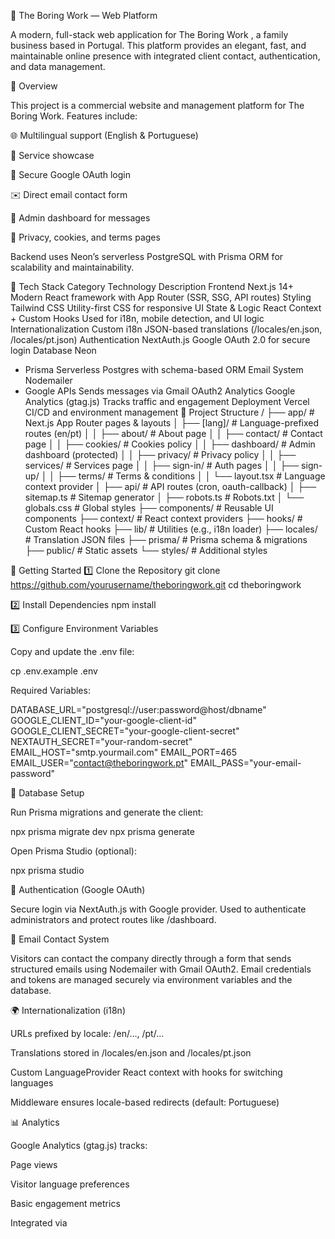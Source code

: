 🧱 The Boring Work — Web Platform

A modern, full-stack web application for The Boring Work
, a family business based in Portugal.
This platform provides an elegant, fast, and maintainable online presence with integrated client contact, authentication, and data management.

🚀 Overview

This project is a commercial website and management platform for The Boring Work.
Features include:

🌐 Multilingual support (English & Portuguese)

🧩 Service showcase

🔐 Secure Google OAuth login

✉️ Direct email contact form

🧭 Admin dashboard for messages

📄 Privacy, cookies, and terms pages

Backend uses Neon’s serverless PostgreSQL with Prisma ORM for scalability and maintainability.

🧰 Tech Stack
Category	Technology	Description
Frontend	Next.js 14+
	Modern React framework with App Router (SSR, SSG, API routes)
Styling	Tailwind CSS
	Utility-first CSS for responsive UI
State & Logic	React Context + Custom Hooks	Used for i18n, mobile detection, and UI logic
Internationalization	Custom i18n	JSON-based translations (/locales/en.json, /locales/pt.json)
Authentication	NextAuth.js
	Google OAuth 2.0 for secure login
Database	Neon
 + Prisma
	Serverless Postgres with schema-based ORM
Email System	Nodemailer
 + Google APIs	Sends messages via Gmail OAuth2
Analytics	Google Analytics (gtag.js)	Tracks traffic and engagement
Deployment	Vercel
	CI/CD and environment management
🧩 Project Structure
/
├── app/                 # Next.js App Router pages & layouts
│   ├── [lang]/          # Language-prefixed routes (en/pt)
│   │   ├── about/       # About page
│   │   ├── contact/     # Contact page
│   │   ├── cookies/     # Cookies policy
│   │   ├── dashboard/   # Admin dashboard (protected)
│   │   ├── privacy/     # Privacy policy
│   │   ├── services/    # Services page
│   │   ├── sign-in/     # Auth pages
│   │   ├── sign-up/
│   │   ├── terms/       # Terms & conditions
│   │   └── layout.tsx   # Language context provider
│   ├── api/             # API routes (cron, oauth-callback)
│   ├── sitemap.ts       # Sitemap generator
│   ├── robots.ts        # Robots.txt
│   └── globals.css      # Global styles
├── components/          # Reusable UI components
├── context/             # React context providers
├── hooks/               # Custom React hooks
├── lib/                 # Utilities (e.g., i18n loader)
├── locales/             # Translation JSON files
├── prisma/              # Prisma schema & migrations
├── public/              # Static assets
└── styles/              # Additional styles

🏁 Getting Started
1️⃣ Clone the Repository
git clone https://github.com/yourusername/theboringwork.git
cd theboringwork

2️⃣ Install Dependencies
npm install

3️⃣ Configure Environment Variables

Copy and update the .env file:

cp .env.example .env


Required Variables:

DATABASE_URL="postgresql://user:password@host/dbname"
GOOGLE_CLIENT_ID="your-google-client-id"
GOOGLE_CLIENT_SECRET="your-google-client-secret"
NEXTAUTH_SECRET="your-random-secret"
EMAIL_HOST="smtp.yourmail.com"
EMAIL_PORT=465
EMAIL_USER="contact@theboringwork.pt"
EMAIL_PASS="your-email-password"

🧱 Database Setup

Run Prisma migrations and generate the client:

npx prisma migrate dev
npx prisma generate


Open Prisma Studio (optional):

npx prisma studio

🔐 Authentication (Google OAuth)

Secure login via NextAuth.js with Google provider.
Used to authenticate administrators and protect routes like /dashboard.

📧 Email Contact System

Visitors can contact the company directly through a form that sends structured emails using Nodemailer with Gmail OAuth2.
Email credentials and tokens are managed securely via environment variables and the database.

🌍 Internationalization (i18n)

URLs prefixed by locale: /en/..., /pt/...

Translations stored in /locales/en.json and /locales/pt.json

Custom LanguageProvider React context with hooks for switching languages

Middleware ensures locale-based redirects (default: Portuguese)

📊 Analytics

Google Analytics (gtag.js) tracks:

Page views

Visitor language preferences

Basic engagement metrics

Integrated via <Script /> in the root layout.

🚢 Deployment

Deployed on Vercel with automatic deployments from main

Database hosted on Neon (PostgreSQL)

Environment variables managed via Vercel dashboard

📜 License

Proprietary License — All Rights Reserved
This project is the intellectual property of The Boring Work.
Unauthorized copying, modification, or redistribution is strictly prohibited.
© 2025 The Boring Work

🌐 https://www.theboringwork.pt

🙌 Acknowledgments

Developed with ❤️ by The Boring Work and collaborators.
Powered by modern open-source technologies and cloud infrastructure.

